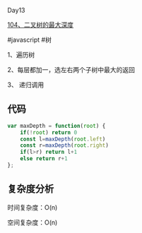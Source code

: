 Day13

[104、二叉树的最大深度](https://leetcode-cn.com/problems/maximum-depth-of-binary-tree/)

#javascript #树

1、遍历树

2、每层都加一，选左右两个子树中最大的返回

3、 递归调用

## 代码
```javascript
var maxDepth = function(root) {
    if(!root) return 0
    const l=maxDepth(root.left)
    const r=maxDepth(root.right)
    if(l>r) return l+1
    else return r+1
};
```
## 复杂度分析
时间复杂度：O(n)

空间复杂度：O(n)

